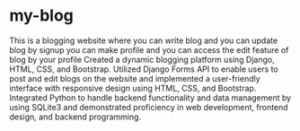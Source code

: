 # my-blog
This is a blogging website where you can write blog and you can update blog by signup you can make profile and you can access the edit feature of blog by your profile
Created a dynamic blogging platform using Django, HTML, CSS, and Bootstrap. Utilized Django Forms API to enable users to post and edit blogs on the website and implemented a user-friendly interface with responsive design using HTML, CSS, and Bootstrap. 
Integrated Python to handle backend functionality and data management by using SQLite3 and demonstrated proficiency in web development, frontend design, and backend programming.
